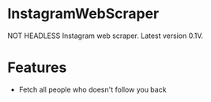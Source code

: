 # InstagramWebScraper
NOT HEADLESS Instagram web scraper. Latest version 0.1V.
# Features
- Fetch all people who doesn't follow you back
